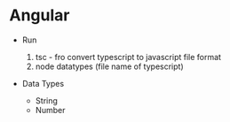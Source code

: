 # Angular

- Run

  1. tsc - fro convert typescript to javascript file format
  2. node datatypes (file name of typescript)

- Data Types
  - String
  - Number
